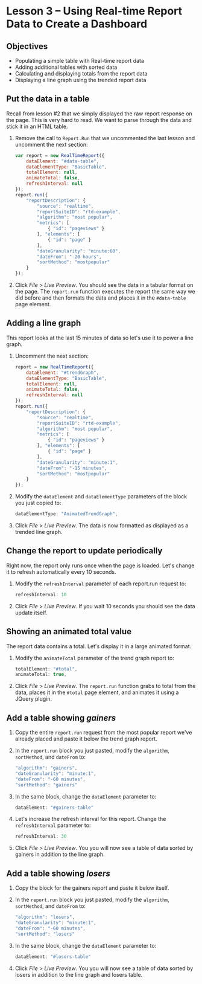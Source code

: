 Lesson 3 – Using Real-time Report Data to Create a Dashboard
=====

Objectives
-----
*   Populating a simple table with Real-time report data
*   Adding additional tables with sorted data
*   Calculating and displaying totals from the report data
*	Displaying a line graph using the trended report data

Put the data in a table
-----

Recall from lesson #2 that we simply displayed the raw report response on the page. This is very hard to read. We want to parse through the data and stick it in an HTML table.

1. Remove the call to `Report.Run` that we uncommented the last lesson and uncomment the next section:

    ```javascript
    var report = new RealTimeReport({
        dataElement: "#data-table",
        dataElementType: "BasicTable",
        totalElement: null,
        animateTotal: false,
        refreshInterval: null
    });
    report.run({
        "reportDescription": {
            "source": "realtime",
            "reportSuiteID": "rtd-example",
            "algorithm": "most popular",
            "metrics": [
                { "id": "pageviews" }
            ], "elements": [
                { "id": "page" }
            ],
            "dateGranularity": "minute:60",
            "dateFrom": "-20 hours",
            "sortMethod": "mostpopular"
        }
    });
    ```

2. Click *File* > *Live Preview*. You should see the data in a tabular format on the page. The `report.run` function executes the report the same way we did before and then formats the data and places it in the `#data-table` page element.

Adding a line graph
-----

This report looks at the last 15 minutes of data so let's use it to power a line graph. 

1. Uncomment the next section:

    ```javascript
    report = new RealTimeReport({
        dataElement: "#trendGraph",
        dataElementType: "BasicTable",
        totalElement: null,
        animateTotal: false,
        refreshInterval: null
    });
    report.run({
        "reportDescription": {
            "source": "realtime",
            "reportSuiteID": "rtd-example",
            "algorithm": "most popular",
            "metrics": [
                { "id": "pageviews" }
            ], "elements": [
                { "id": "page" }
            ],
            "dateGranularity": "minute:1",
            "dateFrom": "-15 minutes",
            "sortMethod": "mostpopular"
        }
    });
    ```

2. Modify the `dataElement` and `dataElementType` parameters of the block you just copied to:

    ```javascript
    dataElementType: "AnimatedTrendGraph",
    ```

3. Click *File* > *Live Preview*.  The data is now formatted as displayed as a trended line graph.


Change the report to update periodically
-----

Right now, the report only runs once when the page is loaded. Let's change it to refresh automatically every 10 seconds.

1. Modify the `refreshInterval` parameter of each report.run request to:

    ```javascript
    refreshInterval: 10
    ```

2. Click *File* > *Live Preview*.  If you wait 10 seconds you should see the data update itself.

Showing an animated total value
-----

The report data contains a total. Let's display it in a large animated format.

1. Modify the `animateTotal` parameter of the trend graph report to:

    ```javascript
    totalElement: "#total",
    animateTotal: true,
    ```

2. Click *File* > *Live Preview*.  The `report.run` function grabs to total from the data, places it in the `#total` page element, and animates it using a JQuery plugin.


Add a table showing *gainers*
-----

1. Copy the entire `report.run` request from the most popular report we've already placed and paste it below the trend graph report.

2. In the `report.run` block you just pasted, modify the `algorithm`, `sortMethod`, and `dateFrom` to:

    ```javascript
    "algorithm": "gainers",
    "dateGranularity": "minute:1",
    "dateFrom": "-60 minutes",
    "sortMethod": "gainers"
    ```

3. In the same block, change the `dataElement` parameter to:

    ```javascript
    dataElement: "#gainers-table"
    ```

4. Let's increase the refresh interval for this report. Change the `refreshInterval` parameter to:

    ```javascript
    refreshInterval: 30
    ```

5. Click *File* > *Live Preview*.  You you will now see a table of data sorted by gainers in addition to the line graph.


Add a table showing *losers*
-----

1. Copy the block for the gainers report and paste it below itself.

2. In the `report.run` block you just pasted, modify the `algorithm`, `sortMethod`, and `dateFrom` to:

    ```javascript
    "algorithm": "losers",
    "dateGranularity": "minute:1",
    "dateFrom": "-60 minutes",
    "sortMethod": "losers"
    ```

3. In the same block, change the `dataElement` parameter to:

    ```javascript
    dataElement: "#losers-table"
    ```

4. Click *File* > *Live Preview*.  You you will now see a table of data sorted by losers in addition to the line graph and losers table.
